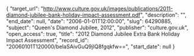 {
  "target_url": "http://www.culture.gov.uk/images/publications/2011-diamond-jubilee-bank-holiday-impact-assessment.pdf", 
  "description": "", 
  "end_date": null, 
  "date": "2006-01-01T12:00:00", 
  "slug": 64290885, 
  "subject": "Queen's Diamond Jubilee, 2012", 
  "publisher": "culture.gov.uk", 
  "open_access": true, 
  "title": "2012 Diamond Jubilee Extra Bank Holiday Impact Assessment", 
  "record_id": "20060101T120000/beIaSAivGuQ9jIQ8fgqkfw==", 
  "start_date": null
}

